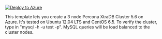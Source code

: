 [![Deploy to Azure](http://azuredeploy.net/deploybutton.png)](https://azuredeploy.net/?repository=https://github.com/liupeirong/Azure/tree/master/ARMPXC/ARMPXC.Deployment/Templates)

This template lets you create a 3 node Percona XtraDB Cluster 5.6 on Azure.  It's tested on Ubuntu 12.04 LTS and CentOS 6.5.  To verify the cluster, type in "mysql -h <dnsname> -u test -p".  MySQL queries will be load balanced to the cluster nodes. 
